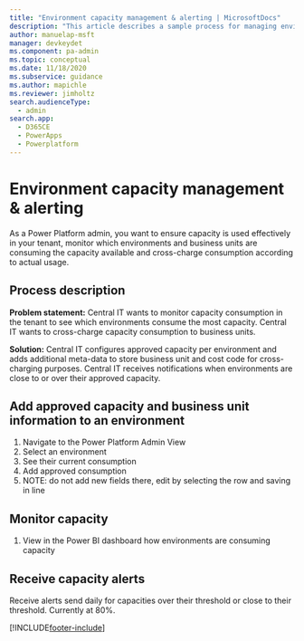 ```yaml
---
title: "Environment capacity management & alerting | MicrosoftDocs"
description: "This article describes a sample process for managing environment capacity and receiving alerts for overages."
author: manuelap-msft
manager: devkeydet
ms.component: pa-admin
ms.topic: conceptual
ms.date: 11/18/2020
ms.subservice: guidance
ms.author: mapichle
ms.reviewer: jimholtz
search.audienceType: 
  - admin
search.app: 
  - D365CE
  - PowerApps
  - Powerplatform
---
```

# Environment capacity management & alerting

As a Power Platform admin, you want to ensure capacity is used effectively in your tenant, monitor which environments and business units are consuming the capacity available and cross-charge consumption according to actual usage.

## Process description

**Problem statement:** Central IT wants to monitor capacity consumption in the tenant to see which environments consume the most capacity. Central IT wants to cross-charge capacity consumption to business units.

**Solution:** Central IT configures approved capacity per environment and adds additional meta-data to store business unit and cost code for cross-charging purposes. Central IT receives notifications when environments are close to or over their approved capacity.

## Add approved capacity and business unit information to an environment

1. Navigate to the Power Platform Admin View
1. Select an environment
1. See their current consumption
1. Add approved consumption
1. NOTE: do not add new fields there, edit by selecting the row and saving in line

## Monitor capacity

1. View in the Power BI dashboard how environments are consuming capacity

## Receive capacity alerts

Receive alerts send daily for capacities over their threshold or close to their threshold. Currently at 80%.

[!INCLUDE[footer-include](../../includes/footer-banner.md)]